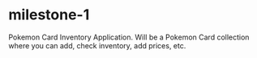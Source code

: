 # milestone-1
Pokemon Card Inventory Application. Will be a Pokemon Card collection where you can add, check inventory, add prices, etc. 
